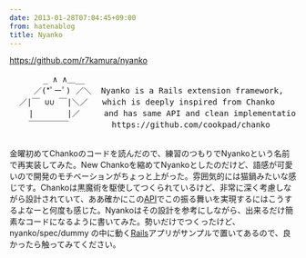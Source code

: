 ```yaml
---
date: 2013-01-28T07:04:45+09:00
from: hatenablog
title: Nyanko
---
```


<p><a href="https://github.com/r7kamura/nyanko">https://github.com/r7kamura/nyanko</a></p><p></p>
<pre class="code" data-unlink>       _ ∧ ∧＿__
     ／(*ﾟーﾟ) ／＼  Nyanko is a Rails extension framework,
  ／|￣ ∪∪ ￣|＼／   which is deeply inspired from Chanko
    |       |／     and has same API and clean implementation as Chanko.
    ￣￣￣￣￣         https://github.com/cookpad/chanko</pre><p><br />
金曜初めてChankoのコードを読んだので、練習のつもりでNyankoという名前で再実装してみた。New Chankoを縮めてNyankoとしたのだけど、語感が可愛いので開発のモチベーションがちょっと上がった。雰囲気的には猫鍋みたいな感じです。Chankoは黒魔術を駆使してつくられているけど、非常に深く考慮しながら設計されていて、ああ確かにこの<a class="keyword" href="http://d.hatena.ne.jp/keyword/API">API</a>でこの振る舞いを実現するにはこうするよなーと何度も感じた。Nyankoはその設計を参考にしながら、出来るだけ簡素なコードになるように書いてみた。勢いだけでつくったけど、nyanko/spec/dummy の中に動く<a class="keyword" href="http://d.hatena.ne.jp/keyword/Rails">Rails</a>アプリがサンプルで置いてあるので、良かったら触ってみてください。</p>

